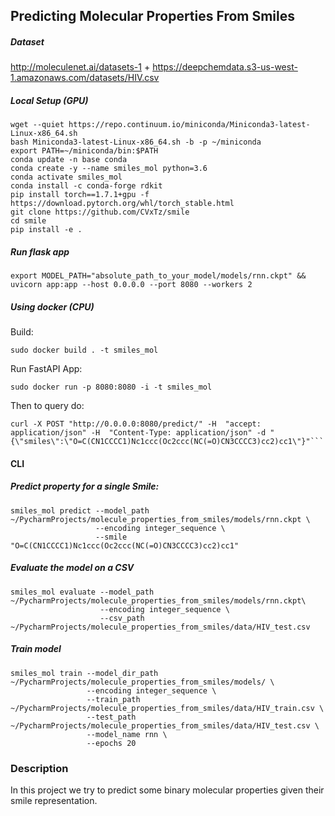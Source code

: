 ## Predicting Molecular Properties From Smiles

##### Dataset
http://moleculenet.ai/datasets-1 + https://deepchemdata.s3-us-west-1.amazonaws.com/datasets/HIV.csv


##### Local Setup (GPU)

```
wget --quiet https://repo.continuum.io/miniconda/Miniconda3-latest-Linux-x86_64.sh
bash Miniconda3-latest-Linux-x86_64.sh -b -p ~/miniconda
export PATH=~/miniconda/bin:$PATH
conda update -n base conda
conda create -y --name smiles_mol python=3.6
conda activate smiles_mol
conda install -c conda-forge rdkit
pip install torch==1.7.1+gpu -f https://download.pytorch.org/whl/torch_stable.html
git clone https://github.com/CVxTz/smile
cd smile
pip install -e .
```
##### Run flask app
```
export MODEL_PATH="absolute_path_to_your_model/models/rnn.ckpt" && uvicorn app:app --host 0.0.0.0 --port 8080 --workers 2
```

##### Using docker (CPU)

Build:
```
sudo docker build . -t smiles_mol
```
Run FastAPI App:
```
sudo docker run -p 8080:8080 -i -t smiles_mol
```

Then to query do:

```
curl -X POST "http://0.0.0.0:8080/predict/" -H  "accept: application/json" -H  "Content-Type: application/json" -d "{\"smiles\":\"O=C(CN1CCCC1)Nc1ccc(Oc2ccc(NC(=O)CN3CCCC3)cc2)cc1\"}"```
```
#### CLI

##### Predict property for a single Smile:
```
smiles_mol predict --model_path ~/PycharmProjects/molecule_properties_from_smiles/models/rnn.ckpt \
                   --encoding integer_sequence \
                   --smile "O=C(CN1CCCC1)Nc1ccc(Oc2ccc(NC(=O)CN3CCCC3)cc2)cc1"
```

##### Evaluate the model on a CSV

```
smiles_mol evaluate --model_path ~/PycharmProjects/molecule_properties_from_smiles/models/rnn.ckpt\
                    --encoding integer_sequence \
                    --csv_path ~/PycharmProjects/molecule_properties_from_smiles/data/HIV_test.csv

```

##### Train model

```
smiles_mol train --model_dir_path ~/PycharmProjects/molecule_properties_from_smiles/models/ \
                 --encoding integer_sequence \
                 --train_path ~/PycharmProjects/molecule_properties_from_smiles/data/HIV_train.csv \
                 --test_path ~/PycharmProjects/molecule_properties_from_smiles/data/HIV_test.csv \
                 --model_name rnn \
                 --epochs 20
```

### Description

In this project we try to predict some binary molecular properties given their smile representation.

